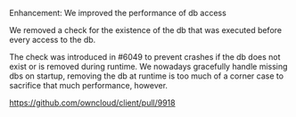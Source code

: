 Enhancement: We improved the performance of db access

We removed a check for the existence of the db that was executed before every access to the db.

The check was introduced in #6049 to prevent crashes if the db does not exist or is removed during runtime.
We nowadays gracefully handle missing dbs on startup, removing the db at runtime is too much of a corner case
to sacrifice that much performance, however.

https://github.com/owncloud/client/pull/9918
